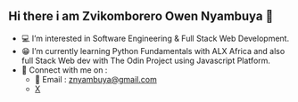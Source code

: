  ## Hi there i am Zvikomborero Owen Nyambuya 👋

- 💻 I’m interested in Software Engineering & Full Stack Web Development.
- 😁 I’m currently learning Python Fundamentals with ALX Africa and also full Stack Web dev with The Odin Project using Javascript Platform.
- 📲 Connect with me on :
   - 📧 Email : znyambuya@gmail.com
    - [X](https://twitter.com\Pr0j3c7SE)
